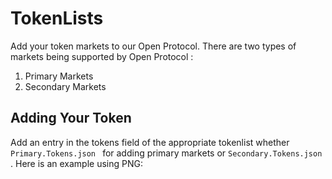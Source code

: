 # TokenLists
Add your token markets to our Open Protocol. There are two types of markets being supported by Open Protocol :
1) Primary Markets
2) Secondary Markets

## Adding Your Token
Add an entry in the tokens field of the appropriate tokenlist whether ```Primary.Tokens.json ``` for adding primary markets or ```Secondary.Tokens.json ```. Here is an example using PNG:


